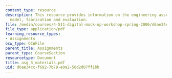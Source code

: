 ```yaml
---
content_type: resource
description: This resource provides information on the engineering assemblies, materials,
  model, fabrication and evaluation.
file: /media/courses/4-511-digital-mock-up-workshop-spring-2006/d6ae34ccf6927b79e0a258d2d07ff1bb_asg_3_materials.pdf
file_type: application/pdf
learning_resource_types:
- Assignments
ocw_type: OCWFile
parent_title: Assignments
parent_type: CourseSection
resourcetype: Document
title: asg_3_materials.pdf
uid: d6ae34cc-f692-7b79-e0a2-58d2d07ff1bb
---
```

